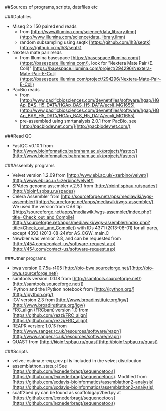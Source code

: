 
##Sources of programs, scripts, datafiles etc

###Datafiles

* Miseq 2 x 150 paired end reads
  * from [http://www.illumina.com/science/data_library.ilmn](http://www.illumina.com/science/data_library.ilmn)
  * random subsampling using seqtk [https://github.com/lh3/seqtk](https://github.com/lh3/seqtk)
* Nextera mate pair reads
  * from Illumina basespace [https://basespace.illumina.com/‎](https://basespace.illumina.com/‎), look for "Nextera Mate Pair (E. Coli)" [https://basespace.illumina.com/project/294296/Nextera-Mate-Pair-E-Coli](https://basespace.illumina.com/project/294296/Nextera-Mate-Pair-E-Coli)
* PacBio reads
  * from [http://www.pacificbiosciences.com/devnet/files/software/hgap/HGAp_BAS_H5_DATA/HGAp_BAS_H5_DATA/ecoli_MG1655](http://www.pacificbiosciences.com/devnet/files/software/hgap/HGAp_BAS_H5_DATA/HGAp_BAS_H5_DATA/ecoli_MG1655)
  * pre-assembled using smrtanalysis 2.0.1 from PacBio, see [http://pacbiodevnet.com/](http://pacbiodevnet.com/)

###Read QC

* FastQC v0.10.1 from [http://www.bioinformatics.babraham.ac.uk/projects/fastqc/](http://www.bioinformatics.babraham.ac.uk/projects/fastqc/)

###Assembly programs

* Velvet version 1.2.09 from [http://www.ebi.ac.uk/~zerbino/velvet/](http://www.ebi.ac.uk/~zerbino/velvet/)
* SPAdes genome assembler v.2.5.1 from [http://bioinf.spbau.ru/spades](http://bioinf.spbau.ru/spades)
* Celera Assembler from [http://sourceforge.net/apps/mediawiki/wgs-assembler/](http://sourceforge.net/apps/mediawiki/wgs-assembler/). We used the version from CVS tip ([http://sourceforge.net/apps/mediawiki/wgs-assembler/index.php?title=Check_out_and_Compile](http://sourceforge.net/apps/mediawiki/wgs-assembler/index.php?title=Check_out_and_Compile)) with IDs 4371 (2013-08-01) for all parts, except 4393 (2013-08-24)for AS_CGW_main.C 
* Newbler was version 2.8, and can be requested from [http://454.com/contact-us/software-request.asp](http://454.com/contact-us/software-request.asp)

###Other programs

* bwa version 0.7.5a-r405 [http://bio-bwa.sourceforge.net/](http://bio-bwa.sourceforge.net/)
* samtools version: 0.1.18 from [http://samtools.sourceforge.net/)(http://samtools.sourceforge.net/])
* IPython and the IPython notebook from [http://ipython.org/](http://ipython.org/)
* IGV version 2.3 from [http://www.broadinstitute.org/igv/](http://www.broadinstitute.org/igv/)
* FRC_align (FRCbam) version 1.0 from [https://github.com/vezzi/FRC_align](https://github.com/vezzi/FRC_align)
* REAPR version: 1.0.16 from [http://www.sanger.ac.uk/resources/software/reapr/](http://www.sanger.ac.uk/resources/software/reapr/)
* QUAST from [http://bioinf.spbau.ru/quast](http://bioinf.spbau.ru/quast)

###Scripts

* velvet-estimate-exp_cov.pl is included in the velvet distribution
* assemblathon_stats.pl See [https://github.com/lexnederbragt/sequencetools](https://github.com/lexnederbragt/sequencetools). Modified from [https://github.com/ucdavis-bioinformatics/assemblathon2-analysis](https://github.com/ucdavis-bioinformatics/assemblathon2-analysis)
* scaff2bed.py can be found as scaffoldgap2bed.py at [https://github.com/lexnederbragt/sequencetools](https://github.com/lexnederbragt/sequencetools)
